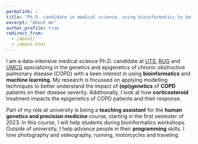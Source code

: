 ```yaml
---
permalink: /
title: "Ph.D. candidate in medical science, using bioinformatics to better understand COPD."
excerpt: "About me"
author_profile: true
redirect_from: 
  - /about/
  - /about.html
---
```


I am a data-intensive medical science Ph.D. candidate at [UTS](https://www.uts.edu.au), [RUG](https://www.rug.nl) and [UMCG](http://www.umcg.nl) specializing in the genetics and epigenetics of chronic obstructive pulmonary disease (COPD) with a keen interest in using **bioinformatics** and **machine learning**. My research is focussed on applying modelling techniques to better understand the impact of **(epi)genetics** of **COPD** patients on their disease severity. Additionally, I look at how **corticosteroid** treatment impacts the epigenetics of COPD patients and their response.

Part of my role at university is being a **teaching assistant** for the **human genetics and precision medicine** course, starting in the first semester of 2023. In this course, I will help students during bioinformatics workshops. Outside of university, I help advance people in their **programming** skills. I love photography and videography, running, motorcycles and traveling.
